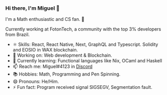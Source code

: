 ### Hi there, I'm Miguel 👋

I'm a Math enthusiastic and CS fan. 🧪

Currently working at FotonTech, a community with the top 3% developers from Brazil.

- ⚛️ Skills: React, React Native, Next, GraphQL and Typescript. Solidity and EOSIO in WAX blockchain.
- 🔭 Working on: Web development & Blockchain.
- 🌱 Currently learning: Functional languages like Nix, OCaml and Haskell
- 📫 Reach me: Miguel#4123 in [Discord](https://discord.com/new)
- 📚 Hobbies: Math, Programming and Pen Spinning.
- 😄 Pronouns: He/Him.
- ⚡ Fun fact: Program received signal SIGSEGV, Segmentation fault.
